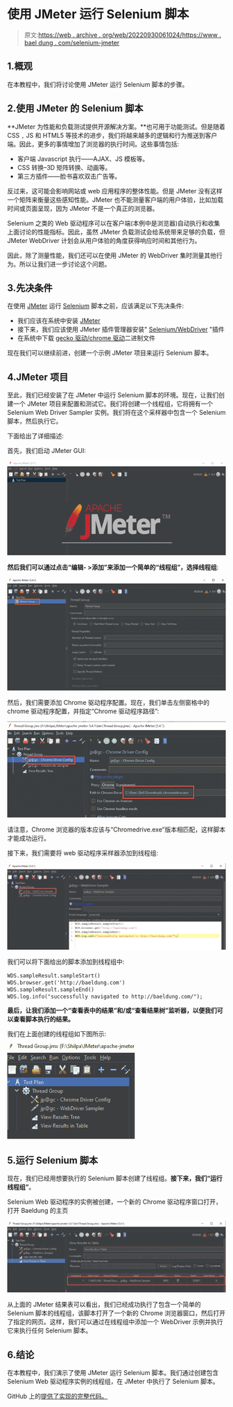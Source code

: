 # 使用 JMeter 运行 Selenium 脚本

> 原文:[https://web . archive . org/web/20220930061024/https://www . bael dung . com/selenium-jmeter](https://web.archive.org/web/20220930061024/https://www.baeldung.com/selenium-jmeter)

## 1.概观

在本教程中，我们将讨论使用 JMeter 运行 Selenium 脚本的步骤。

## 2.使用 JMeter 的 Selenium 脚本

**JMeter 为性能和负载测试提供开源解决方案。**也可用于功能测试。但是随着 CSS `,` JS 和 HTML5 等技术的进步，我们将越来越多的逻辑和行为推送到客户端。因此，更多的事情增加了浏览器的执行时间。这些事情包括:

*   客户端 Javascript 执行——AJAX、JS 模板等。
*   CSS 转换–3D 矩阵转换、动画等。
*   第三方插件——脸书喜欢双击广告等。

反过来，这可能会影响网站或 web 应用程序的整体性能。但是 JMeter 没有这样一个矩阵来衡量这些感知性能。JMeter 也不能测量客户端的用户体验，比如加载时间或页面呈现，因为 JMeter 不是一个真正的浏览器。

Selenium 之类的 Web 驱动程序可以在客户端(本例中是浏览器)自动执行和收集上面讨论的性能指标。因此，虽然 JMeter 负载测试会给系统带来足够的负载，但 JMeter WebDriver 计划会从用户体验的角度获得响应时间和其他行为。

因此，除了测量性能，我们还可以在使用 JMeter 的 WebDriver 集时测量其他行为。所以让我们进一步讨论这个问题。

## 3.先决条件

在使用 [JMeter](/web/20221222053022/https://www.baeldung.com/jmeter) 运行 [Selenium](/web/20221222053022/https://www.baeldung.com/java-selenium-with-junit-and-testng) 脚本之前，应该满足以下先决条件:

*   我们应该在系统中安装 [JMeter](https://web.archive.org/web/20221222053022/https://jmeter.apache.org/usermanual/get-started.html)
*   接下来，我们应该使用 JMeter 插件管理器安装" [Selenium/WebDriver](https://web.archive.org/web/20221222053022/https://jmeter-plugins.org/wiki/WebDriverSampler/) "插件
*   在系统中下载 [gecko 驱动/chrome 驱动](https://web.archive.org/web/20221222053022/https://chromedriver.chromium.org/)二进制文件

现在我们可以继续前进，创建一个示例 JMeter 项目来运行 Selenium 脚本。

## 4.JMeter 项目

至此，我们已经安装了在 JMeter 中运行 Selenium 脚本的环境。现在，让我们创建一个 JMeter 项目来配置和测试它。我们将创建一个线程组，它将拥有一个 Selenium Web Driver Sampler 实例。我们将在这个采样器中包含一个 Selenium 脚本，然后执行它。

下面给出了详细描述:

首先，我们启动 JMeter GUI:

[![JMeterStart](img/4be810856f8533ff29556c5be72cca4e.png)](/web/20221222053022/https://www.baeldung.com/wp-content/uploads/2021/06/JMeterStart-768x331-1.png)

**然后我们可以通过点击“编辑- >添加”来添加一个简单的“线程组”，选择线程组**:

[![createTG](img/64483bdca156e6bc0c8f992a16d4f6fb.png)](/web/20221222053022/https://www.baeldung.com/wp-content/uploads/2021/06/createTG-768x395-1.png)

然后，我们需要添加 Chrome 驱动程序配置。现在，我们单击左侧窗格中的 chrome 驱动程序配置，并指定“Chrome 驱动程序路径”:

[![chromeConfigSetting](img/671aa79ca78f76c0d37e7d47f9fe1854.png)](/web/20221222053022/https://www.baeldung.com/wp-content/uploads/2021/06/chromeConfigSetting.png)

请注意，Chrome 浏览器的版本应该与“Chromedrive.exe”版本相匹配，这样脚本才能成功运行。

接下来，我们需要将 web 驱动程序采样器添加到线程组:

[![WDSampler](img/d2afb7d605a8eeefbaafde1f1fd51b3d.png)](/web/20221222053022/https://www.baeldung.com/wp-content/uploads/2021/06/WDSampler-1024x406-1.png)

我们可以将下面给出的脚本添加到线程组中:

```
WDS.sampleResult.sampleStart()
WDS.browser.get('http://baeldung.com')
WDS.sampleResult.sampleEnd()
WDS.log.info("successfully navigated to http://baeldung.com/");
```

**最后，让我们添加一个“查看表中的结果”和/或“查看结果树”监听器，以便我们可以查看脚本执行的结果。**

我们在上面创建的线程组如下图所示:

[![threadGroup1](img/528ff6cd39c55dc7c88112032d4645a6.png)](/web/20221222053022/https://www.baeldung.com/wp-content/uploads/2021/06/threadGroup1.png)

## 5.运行 Selenium 脚本

现在，我们已经用想要执行的 Selenium 脚本创建了线程组。**接下来，我们“运行线程组”**。

Selenium Web 驱动程序的实例被创建，一个新的 Chrome 驱动程序窗口打开，打开 Baeldung 的主页

[![output1](img/ff88d495ecd8a4f68b10ee222f1126f0.png)](/web/20221222053022/https://www.baeldung.com/wp-content/uploads/2021/06/output1.png)

从上面的 JMeter 结果表可以看出，我们已经成功执行了包含一个简单的 Selenium 脚本的线程组，该脚本打开了一个新的 Chrome 浏览器窗口，然后打开了指定的网页。这样，我们可以通过在线程组中添加一个 WebDriver 示例并执行它来执行任何 Selenium 脚本。

## 6.结论

在本教程中，我们演示了使用 JMeter 运行 Selenium 脚本。我们通过创建包含 Selenium Web 驱动程序实例的线程组，在 JMeter 中执行了 Selenium 脚本。

GitHub 上的[提供了实现的完整代码。](https://web.archive.org/web/20221222053022/https://github.com/eugenp/tutorials/tree/master/testing-modules/selenium-junit-testng)